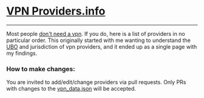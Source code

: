 # [VPN Providers.info](https://vpnproviders.info)

----

Most people [don't need a vpn](https://www.youtube.com/watch?v=WVDQEoe6ZWY). If you do, here is a list of providers in no particular order. This originally started with me wanting to understand the [UBO](https://en.wikipedia.org/wiki/Beneficial_ownership) and jurisdiction of vpn providers, and it ended up as a single page with my findings.


### How to make changes:
You are invited to add/edit/change providers via pull requests. Only PRs with changes to the [vpn_data.json](https://github.com/PatrickSocha/vpnproviders.info/blob/master/website/vpn_data.json) will be accepted.